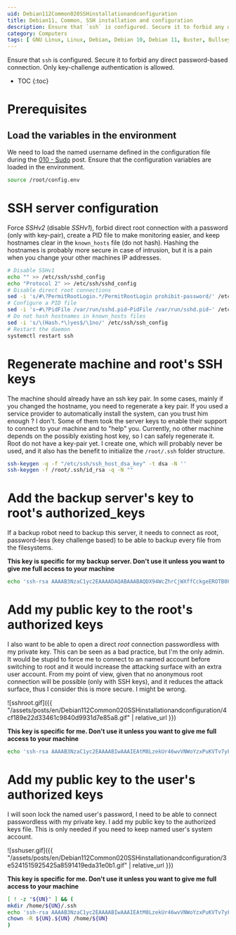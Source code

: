 ```yaml
---
uid: Debian112Common020SSHinstallationandconfiguration
title: Debian11, Common, SSH installation and configuration
description: Ensure that `ssh` is configured. Secure it to forbid any direct password-based connection. Only key-challenge authentication is allowed.
category: Computers
tags: [ GNU Linux, Linux, Debian, Debian 10, Debian 11, Buster, Bullseye, Server, Installation, SSH, Password, Passwordless, Key-pair, Authentication, Prohibit-password ]
---
```


Ensure that `ssh` is configured. Secure it to forbid any direct password-based connection. Only key-challenge authentication is allowed.

* TOC
{:toc}

# Prerequisites

## Load the variables in the environment

We need to load the named username defined in the configuration file during the [010 - Sudo](../../Installation/2-Common/010%20-%20Sudo%20installation%20and%20configuration.md) post. Ensure that the configuration variables are loaded in the environment.
```bash
source /root/config.env
```

# SSH server configuration

Force *SSHv2* (disable *SSHv1*), forbid direct root connection with a password (only with key-pair), create a PID file to make monitoring easier, and keep hostnames clear in the `known_hosts` file (do not hash). Hashing the hostnames is probably more secure in case of intrusion, but it is a pain when you change your other machines IP addresses.
```bash
# Disable SSHv1
echo "" >> /etc/ssh/sshd_config
echo "Protocol 2" >> /etc/ssh/sshd_config
# Disable direct root connections
sed -i 's/#\?PermitRootLogin.*/PermitRootLogin prohibit-password/' /etc/ssh/sshd_config
# Configure a PID file
sed -i 's~#\?PidFile /var/run/sshd.pid~PidFile /var/run/sshd.pid~' /etc/ssh/sshd_config
# Do not hash hostnames in known_hosts files
sed -i 's/\(Hash.*\)yes$/\1no/' /etc/ssh/ssh_config
# Restart the daemon
systemctl restart ssh
```

# Regenerate machine and root's SSH keys

The machine should already have an ssh key pair. In some cases, mainly if you changed the hostname, you need to regenerate a key pair. If you used a service provider to automatically install the system, can you trust him enough ? I don't. Some of them took the server keys to enable their support to connect to your machine and to "help" you. Currently, no other machine depends on the possibly existing host key, so I can safely regenerate it. 
Root do not have a key-pair yet. I create one, which will probably never be used, and it also has the benefit to initialize the `/root/.ssh` folder structure.
```bash
ssh-keygen -q -f "/etc/ssh/ssh_host_dsa_key" -t dsa -N ''
ssh-keygen -f /root/.ssh/id_rsa -q -N ""
```

# Add the backup server's key to root's authorized_keys

If a backup robot need to backup this server, it needs to connect as root, password-less (key challenge based) to be able to backup every file from the filesystems.

**This key is specific for my backup server. Don't use it unless you want to give me full access to your machine**

```bash
echo 'ssh-rsa AAAAB3NzaC1yc2EAAAADAQABAAABAQDX94WcZhrCjWXffCckgeEROTB0PnvpOxlFm/scvxTfTlh0sNV4KTrfHWrClDdBus6e7JL2VIltJBDdDHgetTaOK6HnHkmwoHFq+xm8TYqHQc3dzD8YMhjmFLRwHNDMadvy/oLrcae+e/moGUVdfsnjNbX2tjGMlld8ZwGUXPysvB70S+VpKgZ2e24xTvFNdPaTIDGky3EOeCI54iRXyAsHvKV0xFQJQf+FiiUQYoo2wCNsCgIqXD1ue0mpId8vjD7OCBBQE/T5sl+PWOUYxMEjVt9QmtLxunjC948c5RJLo96Gjg5bhwRJD7bHAKvgH984AeNnKuHMhN9P8f8bantP OMV' >> /root/.ssh/authorized_keys
```

# Add my public key to the root's authorized keys

I also want to be able to open a direct *root* connection passwordless with my private key. This can be seen as a bad practice, but I'm the only admin. It would be stupid to force me to connect to an named account before switching to root and it would increase the attacking surface with an extra user account. From my point of view, given that no anonymous root connection will be possible (only with SSH keys), and it reduces the attack surface, thus I consider this is more secure. I might be wrong.

![sshroot.gif]({{ "/assets/posts/en/Debian112Common020SSHinstallationandconfiguration/4cf189e22d33461c9840d9931d7e85a8.gif" | relative_url }})

**This key is specific for me. Don't use it unless you want to give me full access to your machine**

```bash
echo 'ssh-rsa AAAAB3NzaC1yc2EAAAABIwAAAIEAtM8LzekUr46wvVNWoYzxPuKVTv7yFp+Aa/a1vKAendFa3xsMZz6Pp0Xn8U5ZYbTpqqVeM8O+ETqjtpBVk+7+C516DwB+R/cKulTjy061fBPZvTp5pIKm4+NQXNBhwjmQs//nWJ54PlDS5mHuj9NalX07b2OBztrvLjPzf/m4sB0= Francois Cerbelle' >> /root/.ssh/authorized_keys
```

# Add my public key to the user's authorized keys

I will soon lock the named user's password, I need to be able to connect passwordless with my private key. I add my public key to the authorized keys file.
This is only needed if you need to keep named user's system account.

![sshuser.gif]({{ "/assets/posts/en/Debian112Common020SSHinstallationandconfiguration/3e5241515925425a8591419eda31e0b1.gif" | relative_url }})

**This key is specific for me. Don't use it unless you want to give me full access to your machine**

```bash
[ ! -z "${UN}" ] && (
mkdir /home/${UN}/.ssh
echo 'ssh-rsa AAAAB3NzaC1yc2EAAAABIwAAAIEAtM8LzekUr46wvVNWoYzxPuKVTv7yFp+Aa/a1vKAendFa3xsMZz6Pp0Xn8U5ZYbTpqqVeM8O+ETqjtpBVk+7+C516DwB+R/cKulTjy061fBPZvTp5pIKm4+NQXNBhwjmQs//nWJ54PlDS5mHuj9NalX07b2OBztrvLjPzf/m4sB0= Francois Cerbelle' >> /home/${UN}/.ssh/authorized_keys
chown -R ${UN}.${UN} /home/${UN}
)
```

